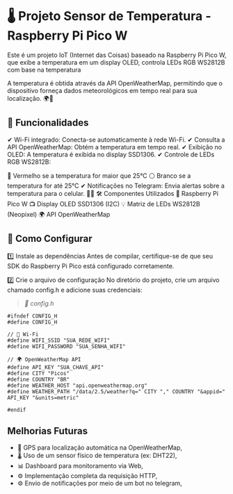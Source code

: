 # 🌡️ Projeto Sensor de Temperatura - Raspberry Pi Pico W

Este é um projeto IoT (Internet das Coisas) baseado na Raspberry Pi Pico W, que exibe a temperatura em um display OLED, controla LEDs RGB WS2812B com base na temperatura

A temperatura é obtida através da API OpenWeatherMap, permitindo que o dispositivo forneça dados meteorológicos em tempo real para sua localização. 🌍📡

 ## __📌 Funcionalidades__
✔ Wi-Fi integrado: Conecta-se automaticamente à rede Wi-Fi.
✔ Consulta a API OpenWeatherMap: Obtém a temperatura em tempo real.
✔ Exibição no OLED: A temperatura é exibida no display SSD1306.
✔ Controle de LEDs RGB WS2812B:

🔴 Vermelho se a temperatura for maior que 25°C
⚪ Branco se a temperatura for até 25°C
✔ Notificações no Telegram: Envia alertas sobre a temperatura para o celular. 📩📱
🛠️ Componentes Utilizados
📡 Raspberry Pi Pico W
📺 Display OLED SSD1306 (I2C)
💡 Matriz de LEDs WS2812B (Neopixel)
🌍 API OpenWeatherMap

## 🚀 Como Configurar
1️⃣ Instale as dependências
Antes de compilar, certifique-se de que seu SDK do Raspberry Pi Pico está configurado corretamente.

2️⃣ Crie o arquivo de configuração
No diretório do projeto, crie um arquivo chamado config.h e adicione suas credenciais:

>*📄 config.h*

```
#ifndef CONFIG_H
#define CONFIG_H

// 📡 Wi-Fi
#define WIFI_SSID "SUA_REDE_WIFI"
#define WIFI_PASSWORD "SUA_SENHA_WIFI"

// 🌍 OpenWeatherMap API
#define API_KEY "SUA_CHAVE_API"
#define CITY "Picos"
#define COUNTRY "BR"
#define WEATHER_HOST "api.openweathermap.org"
#define WEATHER_PATH "/data/2.5/weather?q=" CITY "," COUNTRY "&appid=" API_KEY "&units=metric"

#endif
```

## __Melhorias Futuras__

- 📍 GPS para localização automática na OpenWeatherMap,
- 🌡️ Uso de um sensor físico de temperatura (ex: DHT22),
- 📊 Dashboard para monitoramento via Web,
- ⚙️ Implementação completa da requisição HTTP,
- ⚙️ Envio de notificações por meio de um bot no telegram,


